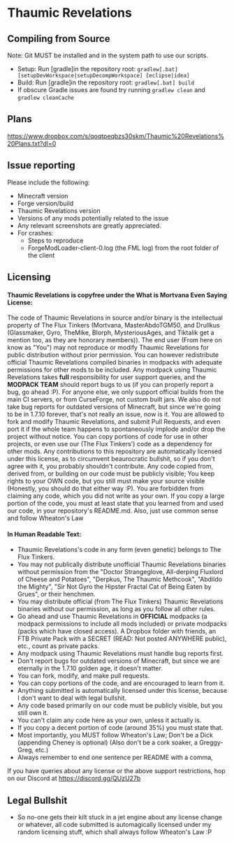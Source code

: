 Thaumic Revelations
========

## Compiling from Source
Note: Git MUST be installed and in the system path to use our scripts.
* Setup: Run [gradle]in the repository root: `gradlew[.bat] [setupDevWorkspace|setupDecompWorkspace] [eclipse|idea]`
* Build: Run [gradle]in the repository root: `gradlew[.bat] build`
* If obscure Gradle issues are found try running `gradlew clean` and `gradlew cleanCache`

## Plans

https://www.dropbox.com/s/qoqtpeqbzs30skm/Thaumic%20Revelations%20Plans.txt?dl=0

## Issue reporting
Please include the following:

* Minecraft version
* Forge version/build
* Thaumic Revelations version
* Versions of any mods potentially related to the issue 
* Any relevant screenshots are greatly appreciated.
* For crashes:
	* Steps to reproduce
	* ForgeModLoader-client-0.log (the FML log) from the root folder of the client

## Licensing

#### Thaumic Revelations is copyfree under the What is Mortvana Even Saying License:

The code of Thaumic Revelations in source and/or binary is the intellectual property of The Flux Tinkers (Mortvana, MasterAbdoTGM50, and Drullkus (Glassmaker, Gyro, TheMike, Blorph, MysteriousAges, and Tiktalik get a mention too, as they are honorary members)). The end user (From here on know as "You") may not reproduce or modify Thaumic Revelations for public distribution without prior permission. You can however redistribute official Thaumic Revelations compiled binaries in modpacks with adequate permissions for other mods to be included. Any modpack using Thaumic Revelations takes **full** responsibility for user support queries, and the **MODPACK TEAM** should report bugs to us (if you can properly report a bug, go ahead :P). For anyone else, we only support official builds from the main CI servers, or from CurseForge, not custom built jars. We also do not take bug reports for outdated versions of Minecraft, but since we're going to be in 1.7.10 forever, that's not really an issue, now is it. You are allowed to fork and modify Thaumic Revelations, and submit Pull Requests, and even port it if the whole team happens to spontaneously implode and/or drop the project without notice. You can copy portions of code for use in other projects, or even use our (The Flux Tinkers') code as a dependency for other mods. Any contributions to this repository are automatically licensed under this license, as to circumvent beaurocratic bullshit, so if you don't agree with it, you probably shouldn't contribute. Any code copied from, derived from, or building on our code must be publicly visible; You keep rights to your OWN code, but you still must make your source visible (Honestly, you should do that either way :P). You are forbidden from claiming any code, which you did not write as your own. If you copy a large portion of the code, you must at least state that you learned from and used our code, in your repository's README.md. Also, just use common sense and follow Wheaton's Law

#### In Human Readable Text:

- Thaumic Revelations's code in any form (even genetic) belongs to The Flux Tinkers.
- You may not publically distribute unofficial Thaumic Revelations binaries without permission from the "Doctor Strangeglove, All-derping Fluxlord of Cheese and Potatoes", "Derpkus, The Thaumic Methcook", "Abdildo the Mighty", "Sir Not Gyro the Hipster Fractal Cat of Being Eaten by Grues", or their henchmen.
- You may distribute official (from The Flux Tinkers) Thaumic Revelations binaries without our permission, as long as you follow all other rules.
- Go ahead and use Thaumic Revelations in **OFFICIAL** modpacks (a modpack permissions to include all mods included) or private modpacks (packs which have closed access). A Dropbox folder with friends, an FTB Private Pack with a SECRET (READ: Not posted ANYWHERE public), etc., count as private packs.
- Any modpack using Thaumic Revelations must handle bug reports first.
- Don't report bugs for outdated versions of Minecraft, but since we are eternally in the 1.7.10 golden age, it doesn't matter.
- You can fork, modify, and make pull requests.
- You can copy portions of the code, and are encouraged to learn from it.
- Anything submitted is automatically licensed under this license, because I don't want to deal with legal bullshit.
- Any code based primarily on our code must be publicly visible, but you still own it.
- You can't claim any code here as your own, unless it actually is.
- If you copy a decent portion of code (around 35%) you must state that.
- Most importantly, you MUST follow Wheaton's Law; Don't be a Dick (appending Cheney is optional) (Also don't be a cork soaker, a Greggy-Greg, etc.)
- Always remember to end one sentence per README with a comma,

If you have queries about any license or the above support restrictions, hop on our Discord at https://discord.gg/QUzU27b

## Legal Bullshit

- So no-one gets their kilt stuck in a jet engine about any license change or whatever, all code submitted is automagically licensed under my random licensing stuff, which shall always follow Wheaton's Law :P